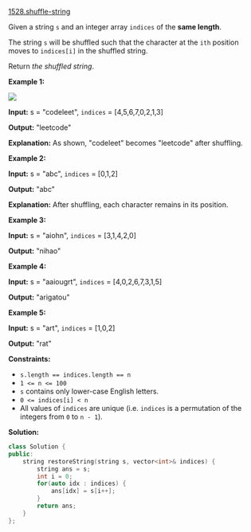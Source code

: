 [1528.shuffle-string](https://leetcode.com/problems/shuffle-string/)  

Given a string `s` and an integer array `indices` of the **same length**.

The string `s` will be shuffled such that the character at the `ith` position moves to `indices[i]` in the shuffled string.

Return _the shuffled string_.

**Example 1:**

![](https://assets.leetcode.com/uploads/2020/07/09/q1.jpg)

  
**Input:** s = "codeleet", `indices` = \[4,5,6,7,0,2,1,3\]
  
**Output:** "leetcode"
  
**Explanation:** As shown, "codeleet" becomes "leetcode" after shuffling.
  

**Example 2:**

  
**Input:** s = "abc", `indices` = \[0,1,2\]
  
**Output:** "abc"
  
**Explanation:** After shuffling, each character remains in its position.
  

**Example 3:**

  
**Input:** s = "aiohn", `indices` = \[3,1,4,2,0\]
  
**Output:** "nihao"
  

**Example 4:**

  
**Input:** s = "aaiougrt", `indices` = \[4,0,2,6,7,3,1,5\]
  
**Output:** "arigatou"
  

**Example 5:**

  
**Input:** s = "art", `indices` = \[1,0,2\]
  
**Output:** "rat"
  

**Constraints:**

*   `s.length == indices.length == n`
*   `1 <= n <= 100`
*   `s` contains only lower-case English letters.
*   `0 <= indices[i] < n`
*   All values of `indices` are unique (i.e. `indices` is a permutation of the integers from `0` to `n - 1`).  



**Solution:**  

```cpp
class Solution {
public:
    string restoreString(string s, vector<int>& indices) {
        string ans = s;
        int i = 0; 
        for(auto idx : indices) {
            ans[idx] = s[i++];
        }
        return ans;
    }
};
```
      